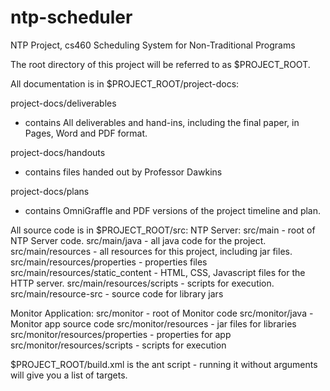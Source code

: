 ntp-scheduler
=============

NTP Project, cs460
Scheduling System for Non-Traditional Programs

The root directory of this project will be referred to as $PROJECT_ROOT.

All documentation is in $PROJECT_ROOT/project-docs:

project-docs/deliverables
 - contains All deliverables and hand-ins, including the final paper, in Pages, Word and PDF format. 

project-docs/handouts
 - contains files handed out by Professor Dawkins

project-docs/plans
 - contains OmniGraffle and PDF versions of the project timeline and plan.


All source code is in $PROJECT_ROOT/src:
NTP Server:
src/main - root of NTP Server code. 
src/main/java - all java code for the project.
src/main/resources - all resources for this project, including jar files.
src/main/resources/properties - properties files
src/main/resources/static_content - HTML, CSS, Javascript files for the HTTP server.
src/main/resources/scripts - scripts for execution.
src/main/resource-src - source code for library jars

Monitor Application:
src/monitor - root of Monitor code
src/monitor/java - Monitor app source code
src/monitor/resources - jar files for libraries
src/monitor/resources/properties - properties for app
src/monitor/resources/scripts - scripts for execution

$PROJECT_ROOT/build.xml is the ant script - running it without arguments will give you a list of targets.
